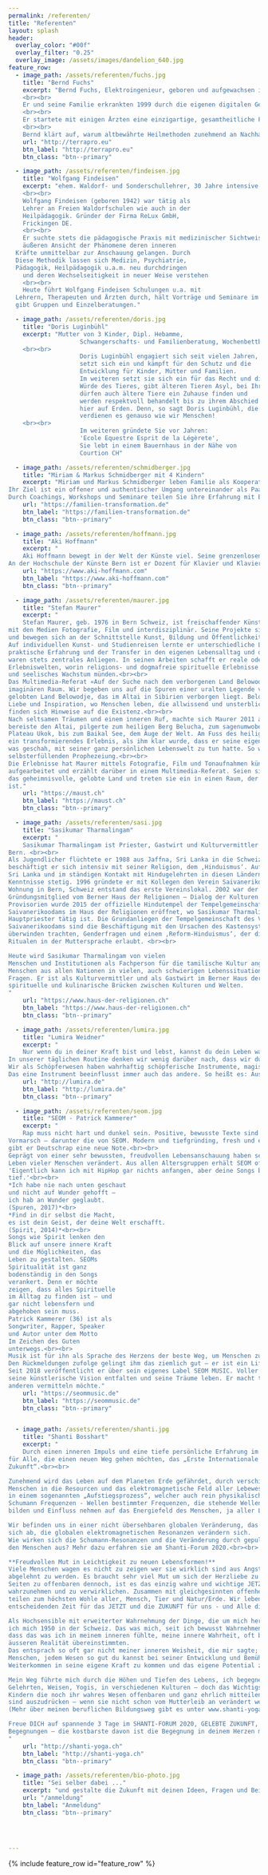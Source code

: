 ```yaml
---
permalink: /referenten/
title: "Referenten"
layout: splash
header:
  overlay_color: "#00f"
  overlay_filter: "0.25"
  overlay_image: /assets/images/dandelion_640.jpg
feature_row:
  - image_path: /assets/referenten/fuchs.jpg
    title: "Bernd Fuchs"
    excerpt: "Bernd Fuchs, Elektroingenieur, geboren und aufgewachsen in der Nähe von Stuttgart, lebt seit 25 Jahren in Österreich, ist Vater von zwei Kindern und hat in Tirol seine Herzensheimat gefunden.
    <br><br>
    Er und seine Familie erkrankten 1999 durch die eigenen digitalen Geräte im Haushalt. Da er bereits zu dieser Zeit das nahezu verloren gegangenen Wissen von Wilhelm Reich und anderen studierte, wurde ihm durch die Erkrankungen bewusst, dass diese neue Technik das natürliche Schöpfungsfeld massiv beeinträchtigt. Ihm wurde zunehmend klarer, dass psychischer und physischer Niedergang, nur eine Frage von Zeit sein werden.
    <br><br>
    Er startete mit einigen Ärzten eine einzigartige, gesamtheitliche Forschung aller umweltbedingten Faktoren und konnte im direkten Gespräch mit kranken Menschen, intuitiv alle wesentlichen Ursachen für die Entstehung nahezu jeder Erkrankung verifizieren. Er entwickelte ein einfach anwendbares Lösungskonzept, welches die schlimmsten Ursachen neutralisiert und damit das Fundament von Gesundheit stabilisiert. Er konnte nachweislich vielen tausend Menschen das Leben verlängern und die Lebensqualität deutlich verbessern.
    <br><br>
    Bernd klärt auf, warum altbewährte Heilmethoden zunehmend an Nachhaltigkeit verlieren und wie man diesen Trend umkehren kann, indem er die Reinheit der Schöpfungskräfte den Menschen wieder zuführt. Diese sind der wichtigste Garant für gesundes Leben."
    url: "http://terrapro.eu"
    btn_label: "http://terrapro.eu"
    btn_class: "btn--primary"

  - image_path: /assets/referenten/findeisen.jpg
    title: "Wolfgang Findeisen"
    excerpt: "ehem. Waldorf- und Sonderschullehrer, 30 Jahre intensive Ärzten, Erforschung Zusammenhänge Medizin und Pädagogik, Heiligenberg DE
    <br><br>
    Wolfgang Findeisen (geboren 1942) war tätig als
    Lehrer an Freien Waldorfschulen wie auch in der
    Heilpädagogik. Gründer der Firma ReLux GmbH,
    Frickingen DE.
    <br><br>
    Er suchte stets die pädagogische Praxis mit medizinischer Sichtweise zu verbinden. Durch den Schulungsweg Rudolf Steiners und seit der Begegnung mit Stylianos Atteshlis (Daskalos) entwickelte er eine Forschungsmethode, durch die zur
    äußeren Ansicht der Phänomene deren inneren
  Kräfte unmittelbar zur Anschauung gelangen. Durch
  Diese Methodik lassen sich Medizin, Psychiatrie,
  Pädagogik, Heilpädagogik u.a.m. neu durchdringen
    und deren Wechselseitigkeit in neuer Weise verstehen
    <br><br>
    Heute führt Wolfgang Findeisen Schulungen u.a. mit
  Lehrern, Therapeuten und Ärzten durch, hält Vorträge und Seminare im In- und Ausland, berät Schulen und
  gibt Gruppen und Einzelberatungen."

  - image_path: /assets/referenten/doris.jpg
    title: "Doris Luginbühl"
    excerpt: "Mutter von 3 Kinder, Dipl. Hebamme,
    				Schwangerschafts- und Familienberatung, Wochenbettbetreuung, Verarbeitung Geburt, Paarberatung, Pilates, Rückbildungsgymnastik,
    <br><br>
    				Doris Luginbühl engagiert sich seit vielen Jahren,
    				setzt sich ein und kämpft für den Schutz und die
    				Entwicklung für Kinder, Mütter und Familien.
    				Im weiteren setzt sie sich ein für das Recht und die
    				Würde des Tieres, gibt älteren Tieren Asyl, bei Ihr
    				dürfen auch ältere Tiere ein Zuhause finden und
    				werden respektvoll behandelt bis zu ihrem Abschied
    				hier auf Erden. Denn, so sagt Doris Luginbühl, die Tiere
     				verdienen es genauso wie wir Menschen!
    <br><br>
    				Im weiteren gründete Sie vor Jahren:
    				'Ecole Equestre Esprit de la Légèrete',
    				Sie lebt in einem Bauernhaus in der Nähe von
    				Courtion CH"

  - image_path: /assets/referenten/schmidberger.jpg
    title: "Miriam & Markus Schmidberger mit 4 Kindern"
    excerpt: "Miriam und Markus Schmidberger leben Familie als Kooperations-Gemeinschaft und reisen mit ihren Kindern zwischen Berlin und der Welt. Offen teilen Sie ihren Weg und ihre Transformationsprozesse von Kindern zu Erwachsenen zu Eltern und zu authentischen Menschen.<br><br>
Ihr Ziel ist ein offener und authentischer Umgang untereinander als Paar wie auch mit ihren Kindern. *'Das klappt nicht jeden Tag. Wir machen Fehler und wollen daraus wieder lernen.'* Ein konstruktiver Umgang miteinander als Paar und mit ihren Kindern hilft ihnen dabei neue Wege zu gehen: Kooperationsgemeinschaft, Selbstbestimmtes Lernen, natürliche Geburt, Gefühle bewusst fühlen, Beziehung statt Erziehung, ...<br><br>
Durch Coachings, Workshops und Seminare teilen Sie ihre Erfahrung mit Eltern, Familien und Firmen die wirkliche Familienfreundlichkeit anstreben."
    url: "https://familien-transformation.de"
    btn_label: "https://familien-transformation.de"
    btn_class: "btn--primary"

  - image_path: /assets/referenten/hoffmann.jpg
    title: "Aki Hoffmann"
    excerpt: "
    Aki Hoffmann bewegt in der Welt der Künste viel. Seine grenzenlosen Improvisationen auf dem Flügel, Musik die inspiriert ist von Themen aus den Bereichen Tanz, Film und Gestaltung, öffnen dem Zuhörer einen wunderbar weiten Raum, eine Klangreise ins Unbekannte. Aki Hoffmann spielt Konzerte in Klassik und Jazz/Pop und in Crossoverprojekten.<br><br>
An der Hochschule der Künste Bern ist er Dozent für Klavier und Klavierimprovisationen. "
    url: "https://www.aki-hoffmann.com"
    btn_label: "https://www.aki-hoffmann.com"
    btn_class: "btn--primary"

  - image_path: /assets/referenten/maurer.jpg
    title: "Stefan Maurer"
    excerpt: "
    Stefan Maurer, geb. 1976 in Bern Schweiz, ist freischaffender Künstler und Kunstvermittler. Er arbeitet
mit den Medien Fotografie, Film und interdisziplinär. Seine Projekte sind partizipativ und ortsbezogen
und bewegen sich an der Schnittstelle Kunst, Bildung und Öffentlichkeit.<br><br>
Auf individuellen Kunst- und Studienreisen lernte er unterschiedliche Lebenswirklichkeiten kennen. Die
praktische Erfahrung und der Transfer in den eigenen Lebensalltag und das künstlerische Schaffen
waren stets zentrales Anliegen. In seinen Arbeiten schafft er reale oder imaginäre Räume,
Erlebniswelten, worin religions- und dogmafreie spirituelle Erlebnisse möglich sind, die in psychisches
und seelisches Wachstum münden.<br><br>
Das Multimedia-Referat «Auf der Suche nach dem verborgenen Land Belowodje» führt in einen solchen
imaginären Raum. Wir begeben uns auf die Spuren einer uralten Legende vom geheimnisvollen,
gelobten Land Belowodje, das im Altai in Sibirien verborgen liegt. Belowodje sei ein Reich voller Freude,
Liebe und Inspiration, wo Menschen leben, die allwissend und unsterblich sind. In antiken Schriften
finden sich Hinweise auf die Existenz.<br><br>
Nach seltsamen Träumen und einem inneren Ruf, machte sich Maurer 2011 auf die Spuren der Legende,
bereiste den Altai, pilgerte zum heiligen Berg Belucha, zum sagenumwobenen Prinzessinengrab auf dem
Plateau Ukok, bis zum Baikal See, dem Auge der Welt. Am Fuss des heiligen Berg Belucha hatte Maurer
ein transformierendes Erlebnis, als ihm klar wurde, dass er seine eigene Seele durchwanderte und alles,
was geschah, mit seiner ganz persönlichen Lebenswelt zu tun hatte. So wurde diese Reise zu einer
selbsterfüllenden Prophezeiung.<br><br>
Die Erlebnisse hat Maurer mittels Fotografie, Film und Tonaufnahmen künstlerisch und dokumentarisch
aufgearbeitet und erzählt darüber in einem Multimedia-Referat. Seien sie willkommen auf der Reise in
das geheimnisvolle, gelobte Land und treten sie ein in einen Raum, der das Spiegelbild der eigenen Seele
ist."
    url: "https://maust.ch"
    btn_label: "https://maust.ch"
    btn_class: "btn--primary"

  - image_path: /assets/referenten/sasi.jpg
    title: "Sasikumar Tharmalingam"
    excerpt: "
    Sasikumar Tharmalingam ist Priester, Gastwirt und Kulturvermittler im Haus der Religionen in
Bern. <br><br>
Als Jugendlicher flüchtete er 1988 aus Jaffna, Sri Lanka in die Schweiz. Seit über 20 Jahren
beschäftigt er sich intensiv mit seiner Religion, dem ‚Hinduismus‘. Auf Reisen nach Indien und
Sri Lanka und im ständigen Kontakt mit Hindugelehrten in diesen Ländern vertieft er seine
Kenntnisse stetig. 1996 gründete er mit Kollegen den Verein Saivanerikoodam. In einer kleinen
Wohnung in Bern, Schweiz entstand das erste Vereinslokal. 2002 war der Verein
Gründungsmitglied vom Berner Haus der Religionen – Dialog der Kulturen. Nach diversen
Provisorien wurde 2015 der offizielle Hindutempel der Tempelgemeinschaft des Vereins
Saivanerikoodams im Haus der Religionen eröffnet, wo Sasikumar Tharmalingam als
Hauptpriester tätig ist. Die Grundanliegen der Tempelgemeinschaft des Vereins
Saivanerikoodams sind die Beschäftigung mit den Ursachen des Kastensystems, welche sie zu
überwinden trachten, Genderfragen und einem ‚Reform-Hinduismus‘, der die Führung von
Ritualen in der Muttersprache erlaubt. <br><br>

Heute wird Sasikumar Tharmalingam von vielen
Menschen und Institutionen als Fachperson für die tamilische Kultur angefragt und begleite
Menschen aus allen Nationen in vielen, auch schwierigen Lebenssituationen und spirituellen
Fragen. Er ist als Kulturvermittler und als Gastwirt im Berner Haus der Religionen tätig und baut
spirituelle und kulinarische Brücken zwischen Kulturen und Welten.
"
    url: "https://www.haus-der-religionen.ch"
    btn_label: "https://www.haus-der-religionen.ch"
    btn_class: "btn--primary"

  - image_path: /assets/referenten/lumira.jpg
    title: "Lumira Weidner"
    excerpt: "
    Nur wenn du in deiner Kraft bist und lebst, kannst du dein Leben wahrhaftig leben und erschaffen. Die innere Kraft entsteht in dir, also durch Aufmerksamkeit nach Innen und nicht nach außen.<br><br>
In unserer täglichen Routine denken wir wenig darüber nach, dass wir durch unsere Gegenwart unsere Zukunft erschaffen, und Zwar körperlich, geistig und seelisch. Dabei sind wir Menschen schöpferische Wesen, die täglich Szenarium unseres Lebens schreiben. Und wir selbst spielen die Hauptrolle in diesem Stück. Jeden Tag und jede Minute können wir uns immer anders aufs Neue entscheiden, etwas zu sein oder auch nicht, etwas mit zu spielen oder aus dem Spiel auszusteigen. Wir spielen und erschaffen unsere Welt oder die Welt und äußere Umstände spielen mit uns und formen uns! Das heißt einige spielen ihr Leben bewusst und die anderen lassen sich in Spiel von Anderen ziehen und leben nach den Spielregeln von anderen, leben dadurch nicht ihre eigene Bestimmung.<br><br>
Wir als Schöpferwesen haben wahrhaftig schöpferische Instrumente, magische Utensilien, welche wir in uns tragen. Nun geht es darum, die Verantwortung für unser Leben zu übernehmen und uns selbst und die Welt, um uns damit zu heilen. Die Instrumente sind: Gedanken, Absicht, Wort, Gefühl, Tat.<br>
Das eine Instrument beeinflusst immer auch das andere. So heißt es: Aus Worten werden Taten. Oder – kontrolliere deine Gedanken, so kontrollierst du deine Realität! Am Anfang war das Wort."
    url: "http://lumira.de"
    btn_label: "http://lumira.de"
    btn_class: "btn--primary"

  - image_path: /assets/referenten/seom.jpg
    title: "SEOM - Patrick Kammerer"
    excerpt: "
    Rap muss nicht hart und dunkel sein. Positive, bewusste Texte sind seit vielen Jahren auf dem
Vormarsch – darunter die von SEOM. Modern und tiefgründing, fresh und energiegeladen
gibt er Deutschrap eine neue Note.<br><br>
Geprägt von einer sehr bewussten, freudvollen Lebensanschauung haben seine Texte die
Leben vieler Menschen verändert. Aus allen Altersgruppen erhält SEOM oft das Feedback:
'Eigentlich kann ich mit HipHop gar nichts anfangen, aber deine Songs berühren mich ganz
tief.'<br><br>
*Ich habe nie nach unten geschaut
und nicht auf Wunder gehofft –
ich hab an Wunder geglaubt.
(Spuren, 2017)*<br>
*Find in dir selbst die Macht,
es ist dein Geist, der deine Welt erschafft.
(Spirit, 2014)*<br><br>
Songs wie Spirit lenken den
Blick auf unsere innere Kraft
und die Möglichkeiten, das
Leben zu gestalten. SEOMs
Spiritualität ist ganz
bodenständig in den Songs
verankert. Denn er möchte
zeigen, dass alles Spirituelle
im Alltag zu finden ist – und
gar nicht lebensfern und
abgehoben sein muss.
Patrick Kammerer (36) ist als
Songwriter, Rapper, Speaker
und Autor unter dem Motto
Im Zeichen des Guten
unterwegs.<br><br>
Musik ist für ihn als Sprache des Herzens der beste Weg, um Menschen zu erreichen.
Den Rückmeldungen zufolge gelingt ihm das ziemlich gut – er ist ein Lifecoach durch Musik.
Seit 2018 veröffentlicht er über sein eigenes Label SEOM MUSIC. Voller Freiheit kann er
seine künstlerische Vision entfalten und seine Träume leben. Er macht täglich vor, was er
anderen vermitteln möchte."
    url: "https://seommusic.de"
    btn_label: "https://seommusic.de"
    btn_class: "btn--primary"


  - image_path: /assets/referenten/shanti.jpg
    title: "Shanti Bosshart"
    excerpt: "
    Durch einen inneren Impuls und eine tiefe persönliche Erfahrung im vergangenen Jahr 2019 entstand
für Alle, die einen neuen Weg gehen möchten, das „Erste Internationale Shanti-Forum 2020, Gelebte
Zukunft“.<br><br>

Zunehmend wird das Leben auf dem Planeten Erde gefährdet, durch verschiedene Eingriffe des
Menschen in die Resourcen und das elektromagnetische Feld aller Lebewesen. Dazu befinden wir uns
in einem sogenannten „Aufstiegsprozess“, welcher auch rein physikalisch messbar ist, z.B. durch die
Schumann Frequenzen - Wellen bestimmter Frequenzen, die stehende Wellen um die Erde herum
bilden und Einfluss nehmen auf das Energiefeld des Menschen, ja aller Lebewesen.<br><br>

Wir befinden uns in einer nicht übersehbaren globalen Veränderung, das Erdmagnetfeld schwächt
sich ab, die globalen elektromagnetischen Resonanzen verändern sich.
Wie wirken sich die Schumann-Resonanzen und die Veränderung durch gepulste Energien wie 5G auf
den Menschen aus? Mehr dazu erfahren sie am Shanti-Forum 2020.<br><br>

**Freudvollen Mut in Leichtigkeit zu neuen Lebensformen!**
Viele Menschen wagen es nicht zu zeigen wer sie wirklich sind aus Angst davor, von den Anderen
abgelehnt zu werden. Es braucht sehr viel Mut um sich der Herzliebe zu öffnen und seine verletzliche
Seiten zu offenbaren dennoch, ist es das einzig wahre und wichtige JETZT seine eigenen Visionen
wahrzunehmen und zu verwirklichen. Zusammen mit gleichgesinnten offenherzigen Menschen zu
teilen zum höchsten Wohle aller, Mensch, Tier und Natur/Erde. Wir leben in einer für uns absolut
entscheidenden Zeit für das JETZT und die ZUKUNFT für uns - und Alle die nach uns kommen.<br><br>

Als Hochsensible mit erweiterter Wahrnehmung der Dinge, die um mich herum abliefen, inkarnierte
ich mich 1950 in der Schweiz. Das was mich, seit ich bewusst Wahrnehmen konnte verwirrte, war
dass das was ich in meinem inneren fühlte, meine innere Wahrheit, oft bis zu 100% nicht mit der
äusseren Realität übereinstimmten.
Das entsprach so oft gar nicht meiner inneren Weisheit, die mir sagte; „hilf jedem anderen
Menschen, jedem Wesen so gut du kannst bei seiner Entwicklung und Bemühungen zum
Weiterkommen in seine eigene Kraft zu kommen und das eigene Potential zu entfalten.<br><br>

Mein Weg führte mich durch die Höhen und Tiefen des Lebens, ich begegnete vielen Menschen,
Gelehrten, Weisen, Yogis, in verschiedenen Kulturen – doch das Wichtigste lernte ich von den kleinen
Kindern die noch ihr wahres Wesen offenbaren und ganz ehrlich mitteilen und ihre Gefühle imstande
sind auszudrücken – wenn sie nicht schon vom Mutterleib an verändert werden!
(Mehr über meinen beruflichen Bildungsweg gibt es unter www.shanti-yoga.ch)<br><br>

Freue DICH auf spannende 3 Tage im SHANTI-FORUM 2020, GELEBTE ZUKUNFT, voller wunderbaren
Begegnungen – die kostbarste davon ist die Begegnung in deinem Herzen mit DIR SELBST!!
"
    url: "http://shanti-yoga.ch"
    btn_label: "http://shanti-yoga.ch"
    btn_class: "btn--primary"

  - image_path: /assets/referenten/bio-photo.jpg
    title: "Sei selber dabei ..."
    excerpt: "und gestalte die Zukunft mit deinen Ideen, Fragen und Beiträgen in den Diskussionsrunden."
    url: "/anmeldung"
    btn_label: "Anmeldung"
    btn_class: "btn--primary"




---
```


{% include feature_row id="feature_row" %}
